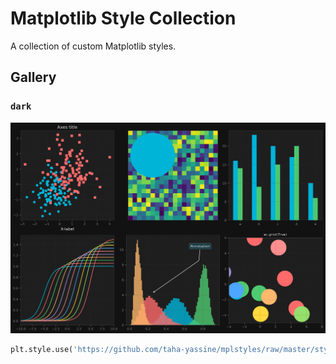 # Matplotlib Style Collection
A collection of custom Matplotlib styles.
## Gallery
### `dark`
![dark](assets/dark.png)
```python
plt.style.use('https://github.com/taha-yassine/mplstyles/raw/master/styles/dark.mplstyle')
```
